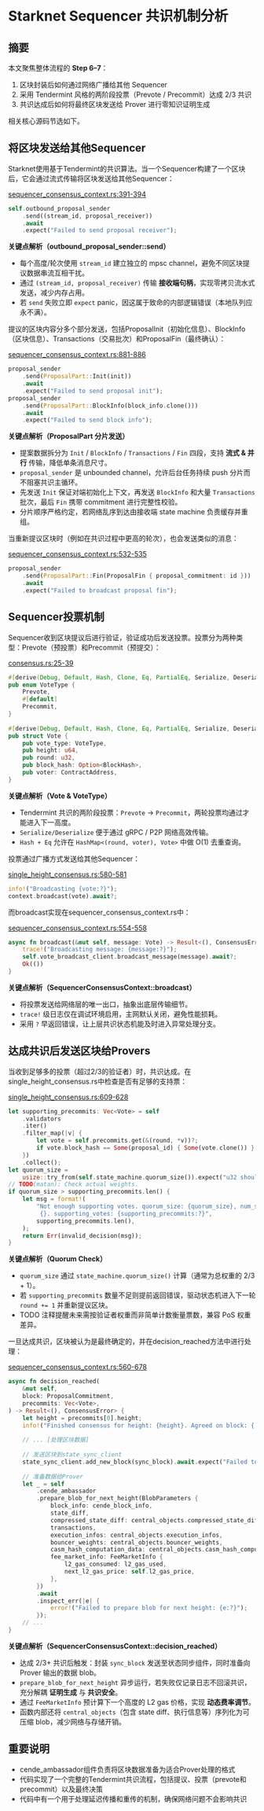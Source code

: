 # Starknet Sequencer 共识机制分析

## 摘要

本文聚焦整体流程的 **Step 6–7**：

1. 区块封装后如何通过网络广播给其他 Sequencer
2. 采用 Tendermint 风格的两阶段投票（Prevote / Precommit）达成 2/3 共识
3. 共识达成后如何将最终区块发送给 Prover 进行零知识证明生成

相关核心源码节选如下。

## 将区块发送给其他Sequencer

Starknet使用基于Tendermint的共识算法。当一个Sequencer构建了一个区块后，它会通过流式传输将区块发送给其他Sequencer：

[sequencer_consensus_context.rs:391-394](https://github.com/starkware-libs/sequencer/blob/0bb8b5d1/crates/apollo_consensus_orchestrator/src/sequencer_consensus_context.rs#L391-L394)
```rust
self.outbound_proposal_sender  
    .send((stream_id, proposal_receiver))  
    .await  
    .expect("Failed to send proposal receiver");
```

**关键点解析（outbound_proposal_sender::send）**

* 每个高度/轮次使用 `stream_id` 建立独立的 mpsc channel，避免不同区块提议数据串流互相干扰。  
* 通过 `(stream_id, proposal_receiver)` 传输 **接收端句柄**，实现零拷贝流水式发送，减少内存占用。  
* 若 `send` 失败立即 `expect` panic，因这属于致命的内部逻辑错误（本地队列应永不满）。

提议的区块内容分多个部分发送，包括ProposalInit（初始化信息）、BlockInfo（区块信息）、Transactions（交易批次）和ProposalFin（最终确认）：

[sequencer_consensus_context.rs:881-886](https://github.com/starkware-libs/sequencer/blob/0bb8b5d1/crates/apollo_consensus_orchestrator/src/sequencer_consensus_context.rs#L881-L886)
```rust
proposal_sender  
    .send(ProposalPart::Init(init))  
    .await  
    .expect("Failed to send proposal init");  
proposal_sender  
    .send(ProposalPart::BlockInfo(block_info.clone()))  
    .await  
    .expect("Failed to send block info");
```

**关键点解析（ProposalPart 分片发送）**

* 提案数据拆分为 `Init` / `BlockInfo` / `Transactions` / `Fin` 四段，支持 **流式 & 并行** 传输，降低单条消息尺寸。  
* `proposal_sender` 是 unbounded channel，允许后台任务持续 push 分片而不阻塞共识主循环。  
* 先发送 `Init` 保证对端初始化上下文，再发送 `BlockInfo` 和大量 `Transactions` 批次，最后 `Fin` 携带 commitment 进行完整性校验。  
* 分片顺序严格约定，若网络乱序到达由接收端 state machine 负责缓存并重组。

当重新提议区块时（例如在共识过程中更高的轮次），也会发送类似的消息：

[sequencer_consensus_context.rs:532-535](https://github.com/starkware-libs/sequencer/blob/0bb8b5d1/crates/apollo_consensus_orchestrator/src/sequencer_consensus_context.rs#L532-L535)
```rust
proposal_sender  
    .send(ProposalPart::Fin(ProposalFin { proposal_commitment: id }))  
    .await  
    .expect("Failed to broadcast proposal fin");
```

## Sequencer投票机制

Sequencer收到区块提议后进行验证，验证成功后发送投票。投票分为两种类型：Prevote（预投票）和Precommit（预提交）：

[consensus.rs:25-39](https://github.com/starkware-libs/sequencer/blob/0bb8b5d1/crates/apollo_protobuf/src/consensus.rs#L25-L39)
```rust
#[derive(Debug, Default, Hash, Clone, Eq, PartialEq, Serialize, Deserialize)]  
pub enum VoteType {  
    Prevote,  
    #[default]  
    Precommit,  
}  
  
#[derive(Debug, Default, Hash, Clone, Eq, PartialEq, Serialize, Deserialize)]  
pub struct Vote {  
    pub vote_type: VoteType,  
    pub height: u64,  
    pub round: u32,  
    pub block_hash: Option<BlockHash>,  
    pub voter: ContractAddress,  
}
```

**关键点解析（Vote & VoteType）**

* Tendermint 共识的两阶段投票：`Prevote` → `Precommit`，两轮投票均通过才能进入下一高度。
* `Serialize/Deserialize` 便于通过 gRPC / P2P 网络高效传输。
* `Hash + Eq` 允许在 `HashMap<(round, voter), Vote>` 中做 O(1) 去重查询。

投票通过广播方式发送给其他Sequencer：

[single_height_consensus.rs:580-581](https://github.com/starkware-libs/sequencer/blob/0bb8b5d1/crates/apollo_consensus/src/single_height_consensus.rs#L580-L581)
```rust
info!("Broadcasting {vote:?}");  
context.broadcast(vote).await?;
```

而broadcast实现在sequencer_consensus_context.rs中：

[sequencer_consensus_context.rs:554-558](https://github.com/starkware-libs/sequencer/blob/0bb8b5d1/crates/apollo_consensus_orchestrator/src/sequencer_consensus_context.rs#L554-L558)
```rust
async fn broadcast(&mut self, message: Vote) -> Result<(), ConsensusError> {  
    trace!("Broadcasting message: {message:?}");  
    self.vote_broadcast_client.broadcast_message(message).await?;  
    Ok(())  
}
```

**关键点解析（SequencerConsensusContext::broadcast）**

* 将投票发送给网络层的唯一出口，抽象出底层传输细节。
* `trace!` 级日志仅在调试环境启用，主网默认关闭，避免性能损耗。
* 采用 `?` 早返回错误，让上层共识状态机能及时进入异常处理分支。

## 达成共识后发送区块给Provers

当收到足够多的投票（超过2/3的验证者）时，共识达成。在single_height_consensus.rs中检查是否有足够的支持票：

[single_height_consensus.rs:609-628](https://github.com/starkware-libs/sequencer/blob/0bb8b5d1/crates/apollo_consensus/src/single_height_consensus.rs#L609-L628)
```rust
let supporting_precommits: Vec<Vote> = self  
    .validators  
    .iter()  
    .filter_map(|v| {  
        let vote = self.precommits.get(&(round, *v))?;  
        if vote.block_hash == Some(proposal_id) { Some(vote.clone()) } else { None }  
    })  
    .collect();  
let quorum_size =  
    usize::try_from(self.state_machine.quorum_size()).expect("u32 should fit in usize");  
// TODO(matan): Check actual weights.  
if quorum_size > supporting_precommits.len() {  
    let msg = format!(  
        "Not enough supporting votes. quorum_size: {quorum_size}, num_supporting_votes: \  
         {}. supporting_votes: {supporting_precommits:?}",  
        supporting_precommits.len(),  
    );  
    return Err(invalid_decision(msg));  
}
```

**关键点解析（Quorum Check）**

* `quorum_size` 通过 `state_machine.quorum_size()` 计算（通常为总权重的 2/3 + 1）。
* 若 `supporting_precommits` 数量不足则提前返回错误，驱动状态机进入下一轮 `round += 1` 并重新提议区块。
* TODO 注释提醒未来需按验证者权重而非简单计数衡量票数，兼容 PoS 权重差异。

一旦达成共识，区块被认为是最终确定的，并在decision_reached方法中进行处理：

[sequencer_consensus_context.rs:560-678](https://github.com/starkware-libs/sequencer/blob/0bb8b5d1/crates/apollo_consensus_orchestrator/src/sequencer_consensus_context.rs#L560-L678)
```rust
async fn decision_reached(  
    &mut self,  
    block: ProposalCommitment,  
    precommits: Vec<Vote>,  
) -> Result<(), ConsensusError> {  
    let height = precommits[0].height;  
    info!("Finished consensus for height: {height}. Agreed on block: {:#064x}", block.0);  
  
    // ... [处理区块数据]  
  
    // 发送区块到state_sync_client  
    state_sync_client.add_new_block(sync_block).await.expect("Failed to add new block.");  
  
    // 准备数据给Prover  
    let _ = self  
        .cende_ambassador  
        .prepare_blob_for_next_height(BlobParameters {  
            block_info: cende_block_info,  
            state_diff,  
            compressed_state_diff: central_objects.compressed_state_diff,  
            transactions,  
            execution_infos: central_objects.execution_infos,  
            bouncer_weights: central_objects.bouncer_weights,  
            casm_hash_computation_data: central_objects.casm_hash_computation_data,  
            fee_market_info: FeeMarketInfo {  
                l2_gas_consumed: l2_gas_used,  
                next_l2_gas_price: self.l2_gas_price,  
            },  
        })  
        .await  
        .inspect_err(|e| {  
            error!("Failed to prepare blob for next height: {e:?}");  
        });  
    // ...  
}
```

**关键点解析（SequencerConsensusContext::decision_reached）**

* 达成 2/3\+ 共识后触发：封装 `sync_block` 发送至状态同步组件，同时准备向 Prover 输出的数据 blob。  
* `prepare_blob_for_next_height` 异步运行，若失败仅记录日志不回滚共识，充分解耦 **证明生成** 与 **共识安全**。  
* 通过 `FeeMarketInfo` 预计算下一个高度的 L2 gas 价格，实现 **动态费率调节**。  
* 函数内部还将 `central_objects`（包含 state diff、执行信息等）序列化为可压缩 blob，减少网络与存储开销。

## 重要说明

- cende_ambassador组件负责将区块数据准备为适合Prover处理的格式
- 代码实现了一个完整的Tendermint共识流程，包括提议、投票（prevote和precommit）以及最终决策
- 代码中有一个用于处理延迟传播和重传的机制，确保网络问题不会影响共识
